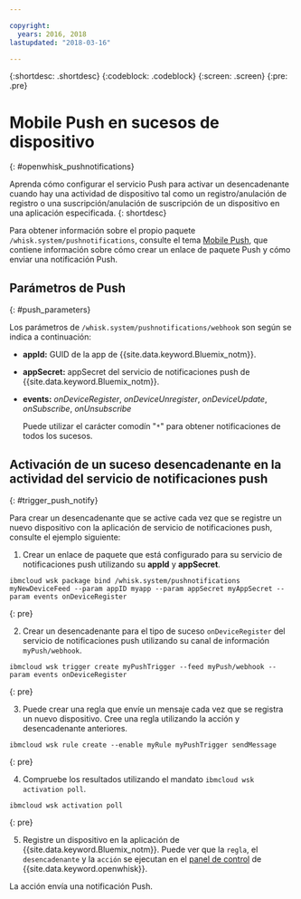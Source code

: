 ```yaml
---

copyright:
  years: 2016, 2018
lastupdated: "2018-03-16"

---
```


{:shortdesc: .shortdesc}
{:codeblock: .codeblock}
{:screen: .screen}
{:pre: .pre}

# Mobile Push en sucesos de dispositivo
{: #openwhisk_pushnotifications}

Aprenda cómo configurar el servicio Push para activar un desencadenante cuando hay una actividad de dispositivo tal como un registro/anulación de registro o una suscripción/anulación de suscripción de un dispositivo en una aplicación especificada.
{: shortdesc}

Para obtener información sobre el propio paquete `/whisk.system/pushnotifications`, consulte el tema [Mobile Push](./mobile_push_actions.html), que contiene información sobre cómo crear un enlace de paquete Push y cómo enviar una notificación Push.

## Parámetros de Push
{: #push_parameters}

Los parámetros de `/whisk.system/pushnotifications/webhook` son según se indica a continuación:
- **appId:** GUID de la app de {{site.data.keyword.Bluemix_notm}}.
- **appSecret:** appSecret del servicio de notificaciones push de {{site.data.keyword.Bluemix_notm}}.
- **events:** _onDeviceRegister_, _onDeviceUnregister_, _onDeviceUpdate_, _onSubscribe_, _onUnsubscribe_

  Puede utilizar el carácter comodín "`*`" para obtener notificaciones de todos los sucesos.

## Activación de un suceso desencadenante en la actividad del servicio de notificaciones push
{: #trigger_push_notify}

Para crear un desencadenante que se active cada vez que se registre un nuevo dispositivo con la aplicación de servicio de notificaciones push, consulte el ejemplo siguiente:

1. Crear un enlace de paquete que está configurado para su servicio de notificaciones push utilizando su **appId** y **appSecret**.
  ```
  ibmcloud wsk package bind /whisk.system/pushnotifications myNewDeviceFeed --param appID myapp --param appSecret myAppSecret --param events onDeviceRegister
  ```
  {: pre}

2. Crear un desencadenante para el tipo de suceso `onDeviceRegister` del servicio de notificaciones push utilizando su canal de información `myPush/webhook`.
  ```
  ibmcloud wsk trigger create myPushTrigger --feed myPush/webhook --param events onDeviceRegister
  ```
  {: pre}

3. Puede crear una regla que envíe un mensaje cada vez que se registra un nuevo dispositivo. Cree una regla utilizando la acción y desencadenante anteriores.
  ```
  ibmcloud wsk rule create --enable myRule myPushTrigger sendMessage
  ```
  {: pre}

4. Compruebe los resultados utilizando el mandato `ibmcloud wsk activation poll`.
  ```
  ibmcloud wsk activation poll
  ```
  {: pre}

5. Registre un dispositivo en la aplicación de {{site.data.keyword.Bluemix_notm}}. Puede ver que la `regla`, el `desencadenante` y la `acción` se ejecutan en el [panel de control](https://console.bluemix.net/openwhisk/dashboard) de {{site.data.keyword.openwhisk}}.

  La acción envía una notificación Push.
